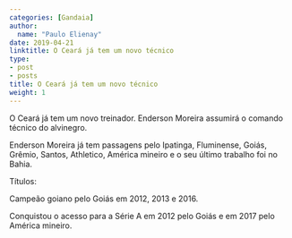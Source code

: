 ```yaml
---
categories: [Gandaia]
author:
  name: "Paulo Elienay"
date: 2019-04-21
linktitle: O Ceará já tem um novo técnico
type:
- post
- posts
title: O Ceará já tem um novo técnico
weight: 1
---
```

O Ceará já tem um novo treinador. Enderson Moreira assumirá o comando técnico do alvinegro.

Enderson Moreira já tem passagens pelo Ipatinga, Fluminense, Goiás, Grêmio, Santos, Athletico, América mineiro e o seu último trabalho foi no Bahia.

Títulos:

Campeão goiano pelo Goiás em 2012, 2013 e 2016.

Conquistou o acesso para a Série A em 2012 pelo Goiás e em 2017 pelo América mineiro.
